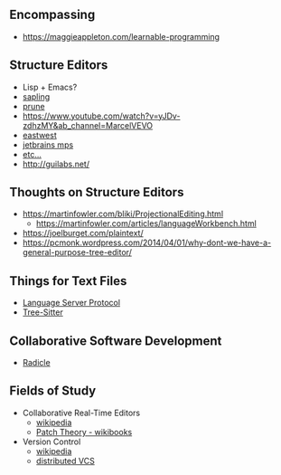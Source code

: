 
## Encompassing

- https://maggieappleton.com/learnable-programming

## Structure Editors

- Lisp + Emacs?
- [sapling](https://github.com/kneasle/sapling)
- [prune](https://www.facebook.com/notes/994298340981590/)
- https://www.youtube.com/watch?v=yJDv-zdhzMY&ab_channel=MarcelVEVO
- [eastwest](https://sites.google.com/site/rathereasy/eastwest)
- [jetbrains mps](https://www.jetbrains.com/mps/)
- [etc...](https://www.reddit.com/r/nosyntax/wiki/projects)
- http://guilabs.net/

## Thoughts on Structure Editors

- https://martinfowler.com/bliki/ProjectionalEditing.html
  - https://martinfowler.com/articles/languageWorkbench.html
- https://joelburget.com/plaintext/
- https://pcmonk.wordpress.com/2014/04/01/why-dont-we-have-a-general-purpose-tree-editor/

## Things for Text Files

- [Language Server Protocol](https://microsoft.github.io/language-server-protocol/)
- [Tree-Sitter](https://tree-sitter.github.io/tree-sitter/)

## Collaborative Software Development

- [Radicle](https://radicle.xyz/)

## Fields of Study

- Collaborative Real-Time Editors
  - [wikipedia](https://en.wikipedia.org/wiki/Collaborative_real-time_editor)
  - [Patch Theory - wikibooks](https://en.wikibooks.org/wiki/Understanding_Darcs/Patch_theory)
- Version Control
  - [wikipedia](https://en.wikipedia.org/wiki/Version_control)
  - [distributed VCS](https://en.wikipedia.org/wiki/Distributed_version_control)

